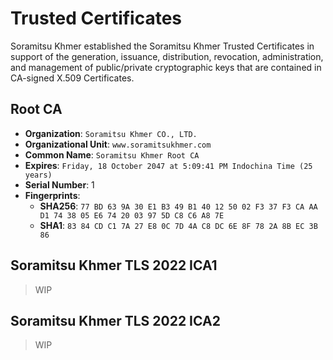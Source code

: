 # Trusted Certificates

Soramitsu Khmer established the Soramitsu Khmer Trusted Certificates in support of the generation, issuance, distribution, revocation, administration, and management of public/private cryptographic keys that are contained in CA-signed X.509 Certificates.

## Root CA

- **Organization**: `Soramitsu Khmer CO., LTD.`
- **Organizational Unit**: `www.soramitsukhmer.com`
- **Common Name**: `Soramitsu Khmer Root CA`
- **Expires**: `Friday, 18 October 2047 at 5:09:41 PM Indochina Time (25 years)`
- **Serial Number**: 1
- **Fingerprints**:
  - **SHA256**: `77 BD 63 9A 30 E1 B3 49 B1 40 12 50 02 F3 37 F3 CA AA D1 74 38 05 E6 74 20 03 97 5D C8 C6 A8 7E`
  - **SHA1**: `83 84 CD C1 7A 27 E8 0C 7D 4A C8 DC 6E 8F 78 2A 8B EC 3B 86`

## Soramitsu Khmer TLS 2022 ICA1

> WIP

## Soramitsu Khmer TLS 2022 ICA2

> WIP
